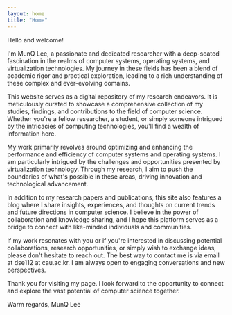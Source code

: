 ```yaml
---
layout: home
title: "Home"
---
```


Hello and welcome!

I'm MunQ Lee, a passionate and dedicated researcher with a deep-seated fascination in the realms of computer systems, operating systems, and virtualization technologies. My journey in these fields has been a blend of academic rigor and practical exploration, leading to a rich understanding of these complex and ever-evolving domains.

This website serves as a digital repository of my research endeavors. It is meticulously curated to showcase a comprehensive collection of my studies, findings, and contributions to the field of computer science. Whether you're a fellow researcher, a student, or simply someone intrigued by the intricacies of computing technologies, you'll find a wealth of information here.

My work primarily revolves around optimizing and enhancing the performance and efficiency of computer systems and operating systems. I am particularly intrigued by the challenges and opportunities presented by virtualization technology. Through my research, I aim to push the boundaries of what's possible in these areas, driving innovation and technological advancement.

In addition to my research papers and publications, this site also features a blog where I share insights, experiences, and thoughts on current trends and future directions in computer science. I believe in the power of collaboration and knowledge sharing, and I hope this platform serves as a bridge to connect with like-minded individuals and communities.

If my work resonates with you or if you're interested in discussing potential collaborations, research opportunities, or simply wish to exchange ideas, please don't hesitate to reach out. The best way to contact me is via email at dse112 at cau.ac.kr. I am always open to engaging conversations and new perspectives.

Thank you for visiting my page. I look forward to the opportunity to connect and explore the vast potential of computer science together.

Warm regards,
MunQ Lee